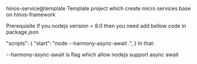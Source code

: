 hinos-service@template
Template project which create micro services base on hinos-framework

Prerequisite
If you nodejs verision < 8.0 then you need add bellow code in package.json

"scripts": {
    "start": "node --harmony-async-await .",
}
In that:

--harmony-async-await is flag which allow nodejs support async await